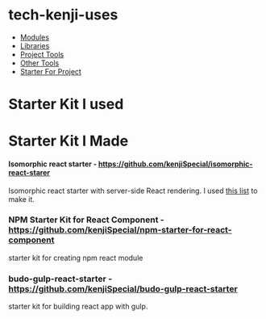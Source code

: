 # tech-kenji-uses

* [Modules](modules.md)
* [Libraries](libraries.md)
* [Project Tools](toolsProject.md)
* [Other Tools](toolsOther.md)
* [Starter For Project](starterForPorject.md)

# Starter Kit I used



# Starter Kit I Made

#### Isomorphic react starter - https://github.com/kenjiSpecial/isomorphic-react-starer

Isomorphic react starter with server-side React rendering. I used [this list](https://github.com/kenjiSpecial/kenjiSpecial.github.io/blob/master/posts/jp/_posts/2015-05-31-react-rendering-on-server.md) to make it. 

### NPM Starter Kit for React Component - https://github.com/kenjiSpecial/npm-starter-for-react-component

starter kit for creating npm react module

### budo-gulp-react-starter - https://github.com/kenjiSpecial/budo-gulp-react-starter

starter kit for building react app with gulp.


